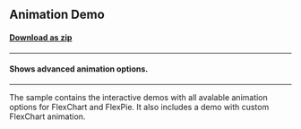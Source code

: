 ## Animation Demo
#### [Download as zip](https://grapecity.github.io/DownGit/#/home?url=https://github.com/GrapeCity/ComponentOne-UWP-Samples/tree/master/C1.UWP.FlexChart/CS/AnimationDemo)
____
#### Shows advanced animation options.
____
The sample contains the interactive demos with all avalable animation options
for FlexChart and FlexPie. It also includes a demo with custom FlexChart animation.
